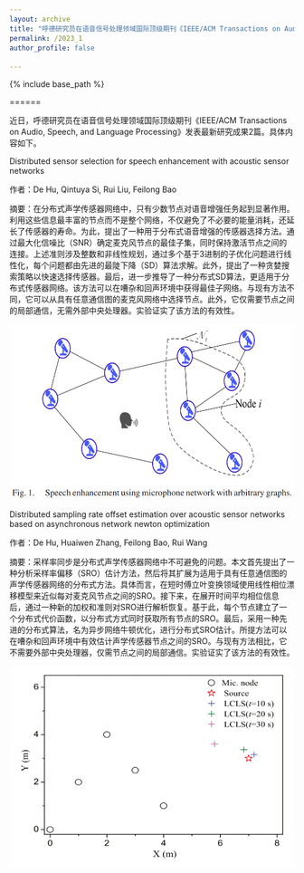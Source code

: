 ```yaml
---
layout: archive
title: "呼德研究员在语音信号处理领域国际顶级期刊《IEEE/ACM Transactions on Audio, Speech, and Language Processing》发表最新研究成果2篇"
permalink: /2023_1
author_profile: false

---
```


{% include base_path %}


======

近日，呼德研究员在语音信号处理领域国际顶级期刊《IEEE/ACM Transactions on Audio, Speech, and Language Processing》发表最新研究成果2篇。具体内容如下。

Distributed sensor selection for speech enhancement with acoustic sensor networks

作者：De Hu, Qintuya Si, Rui Liu, Feilong Bao

摘要：在分布式声学传感器网络中，只有少数节点对语音增强任务起到显著作用。利用这些信息最丰富的节点而不是整个网络，不仅避免了不必要的能量消耗，还延长了传感器的寿命。为此，提出了一种用于分布式语音增强的传感器选择方法。通过最大化信噪比（SNR）确定麦克风节点的最佳子集，同时保持激活节点之间的连接。上述准则涉及整数和非线性规划，通过多个基于3进制的子优化问题进行线性化，每个问题都由先进的最陡下降（SD）算法求解。此外，提出了一种贪婪搜索策略以快速选择传感器。最后，进一步推导了一种分布式SD算法，更适用于分布式传感器网络。该方法可以在嘈杂和回声环境中获得最佳子网络。与现有方法不同，它可以从具有任意通信图的麦克风网络中选择节点。此外，它仅需要节点之间的局部通信，无需外部中央处理器。实验证实了该方法的有效性。

![图1](/images/2023_1_(1).png)



Distributed sampling rate offset estimation over acoustic sensor networks based on asynchronous network newton optimization

作者：De Hu, Huaiwen Zhang, Feilong Bao, Rui Wang

摘要：采样率同步是分布式声学传感器网络中不可避免的问题。本文首先提出了一种分析采样率偏移（SRO）估计方法，然后将其扩展为适用于具有任意通信图的声学传感器网络的分布式方法。具体而言，在短时傅立叶变换领域使用线性相位漂移模型来近似每对麦克风节点之间的SRO。接下来，在展开时间平均相位信息后，通过一种新的加权和准则对SRO进行解析恢复。基于此，每个节点建立了一个分布式代价函数，以分布式方式同时获取所有节点的SRO。最后，采用一种先进的分布式算法，名为异步网络牛顿优化，进行分布式SRO估计。所提方法可以在嘈杂和回声环境中有效估计声学传感器节点之间的SRO。与现有方法相比，它不需要外部中央处理器，仅需节点之间的局部通信。实验证实了该方法的有效性。

![图2](/images/2023_1_(2).png)

